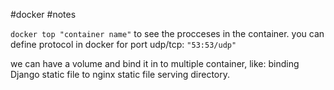 #docker #notes 

`docker top "container name"`  to see the  procceses in the container.
you can define protocol in docker for port udp/tcp: `"53:53/udp"`

we can have a volume and bind it in to multiple container,
like:  binding Django static file to nginx static file serving directory.   
